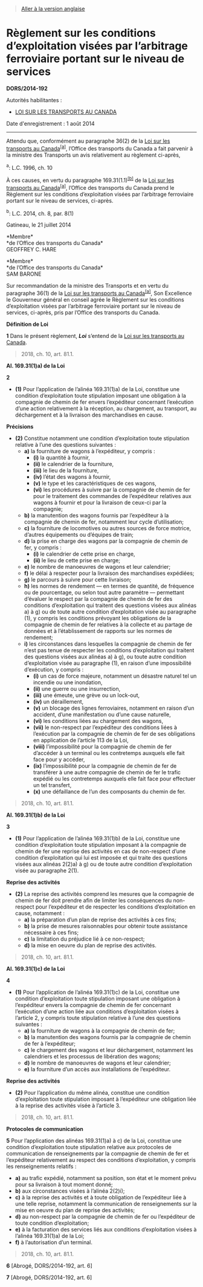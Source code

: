 > [Aller à la version anglaise](/en/Regulations/Statutory%20Orders%20and%20Regulations/2014/192.md)

# Règlement sur les conditions d’exploitation visées par l’arbitrage ferroviaire portant sur le niveau de services

**DORS/2014-192**

Autorités habilitantes : 
- [LOI SUR LES TRANSPORTS AU CANADA](/fr/Lois/Lois%20du%20Canada/1996/ch.%2010.md)

Date d'enregistrement : 1 août 2014

----------

Attendu que, conformément au paragraphe 36(2) de la [Loi sur les transports au Canada](/fr/Lois/Lois%20du%20Canada/1996/ch.%2010.md)<sup><a href='#nbp_609913-F_hq_2526'>[a]</a></sup>, l’Office des transports du Canada a fait parvenir à la ministre des Transports un avis relativement au règlement ci-après,

<a name='nbp_609913-F_hq_2526'><sup>a</sup></a>: L.C. 1996, ch. 10<br />

À ces causes, en vertu du paragraphe 169.31(1.1)<sup><a href='#nbp_81000-2-1689-F_hq_12403'>[b]</a></sup> de la [Loi sur les transports au Canada](/fr/Lois/Lois%20du%20Canada/1996/ch.%2010.md)<sup><a href='#nbp_609913-F_hq_2526'>[a]</a></sup>, l’Office des transports du Canada prend le Règlement sur les conditions d’exploitation visées par l’arbitrage ferroviaire portant sur le niveau de services, ci-après.

<a name='nbp_81000-2-1689-F_hq_12403'><sup>b</sup></a>: L.C. 2014, ch. 8, par. 8(1)<br />

Gatineau, le 21 juillet 2014


<p>*Membre*<br />*de l’Office des transports du Canada*<br />GEOFFREY C. HARE<br /></p>
<p>*Membre*<br />*de l’Office des transports du Canada*<br />SAM BARONE<br /></p>

Sur recommandation de la ministre des Transports et en vertu du paragraphe 36(1) de la [Loi sur les transports au Canada](/fr/Lois/Lois%20du%20Canada/1996/ch.%2010.md)<sup><a href='#nbp_609913-F_hq_2526'>[a]</a></sup>, Son Excellence le Gouverneur général en conseil agrée le Règlement sur les conditions d’exploitation visées par l’arbitrage ferroviaire portant sur le niveau de services, ci-après, pris par l’Office des transports du Canada.




**Définition de Loi**

**1** Dans le présent règlement, ***Loi*** s’entend de la [Loi sur les transports au Canada](/fr/Lois/Lois%20du%20Canada/1996/ch.%2010.md).
> 2018, ch. 10, art. 81.1.





**Al. 169.31(1)a) de la Loi**

**2** 

- **(1)** Pour l’application de l’alinéa 169.31(1)a) de la Loi, constitue une condition d’exploitation toute stipulation imposant une obligation à la compagnie de chemin de fer envers l’expéditeur concernant l’exécution d’une action relativement à la réception, au chargement, au transport, au déchargement et à la livraison des marchandises en cause.

**Précisions**

- **(2)** Constitue notamment une condition d’exploitation toute stipulation relative à l’une des questions suivantes :
	- **a)** la fourniture de wagons à l’expéditeur, y compris :
		- **(i)** la quantité à fournir,
		- **(ii)** le calendrier de la fourniture,
		- **(iii)** le lieu de la fourniture,
		- **(iv)** l’état des wagons à fournir,
		- **(v)** le type et les caractéristiques de ces wagons,
		- **(vi)** les procédures à suivre par la compagnie de chemin de fer pour le traitement des commandes de l’expéditeur relatives aux wagons à fournir et pour la livraison de ceux-ci par la compagnie;
	- **b)** la manutention des wagons fournis par l’expéditeur à la compagnie de chemin de fer, notamment leur cycle d’utilisation;
	- **c)** la fourniture de locomotives ou autres sources de force motrice, d’autres équipements ou d’équipes de train;
	- **d)** la prise en charge des wagons par la compagnie de chemin de fer, y compris :
		- **(i)** le calendrier de cette prise en charge,
		- **(ii)** le lieu de cette prise en charge;
	- **e)** le nombre de manoeuvres de wagons et leur calendrier;
	- **f)** le délai à respecter pour la livraison des marchandises expédiées;
	- **g)** le parcours à suivre pour cette livraison;
	- **h)** les normes de rendement — en termes de quantité, de fréquence ou de pourcentage, ou selon tout autre paramètre — permettant d’évaluer le respect par la compagnie de chemin de fer des conditions d’exploitation qui traitent des questions visées aux alinéas a) à g) ou de toute autre condition d’exploitation visée au paragraphe (1), y compris les conditions prévoyant les obligations de la compagnie de chemin de fer relatives à la collecte et au partage de données et à l’établissement de rapports sur les normes de rendement;
	- **i)** les circonstances dans lesquelles la compagnie de chemin de fer n’est pas tenue de respecter les conditions d’exploitation qui traitent des questions visées aux alinéas a) à g), ou toute autre condition d’exploitation visée au paragraphe (1), en raison d’une impossibilité d’exécution, y compris :
		- **(i)** un cas de force majeure, notamment un désastre naturel tel un incendie ou une inondation,
		- **(ii)** une guerre ou une insurrection,
		- **(iii)** une émeute, une grève ou un lock-out,
		- **(iv)** un déraillement,
		- **(v)** un blocage des lignes ferroviaires, notamment en raison d’un accident, d’une manifestation ou d’une cause naturelle,
		- **(vi)** les conditions liées au chargement des wagons,
		- **(vii)** le non-respect par l’expéditeur des conditions liées à l’exécution par la compagnie de chemin de fer de ses obligations en application de l’article 113 de la Loi,
		- **(viii)** l’impossibilité pour la compagnie de chemin de fer d’accéder à un terminal ou les contretemps auxquels elle fait face pour y accéder,
		- **(ix)** l’impossibilité pour la compagnie de chemin de fer de transférer à une autre compagnie de chemin de fer le trafic expédié ou les contretemps auxquels elle fait face pour effectuer un tel transfert,
		- **(x)** une défaillance de l’un des composants du chemin de fer.
> 2018, ch. 10, art. 81.1.





**Al. 169.31(1)b) de la Loi**

**3** 

- **(1)** Pour l’application de l’alinéa 169.31(1)b) de la Loi, constitue une condition d’exploitation toute stipulation imposant à la compagnie de chemin de fer une reprise des activités en cas de non-respect d’une condition d’exploitation qui lui est imposée et qui traite des questions visées aux alinéas 2(2)a) à g) ou de toute autre condition d’exploitation visée au paragraphe 2(1).

**Reprise des activités**

- **(2)** La reprise des activités comprend les mesures que la compagnie de chemin de fer doit prendre afin de limiter les conséquences du non-respect pour l’expéditeur et de respecter les conditions d’exploitation en cause, notamment :
	- **a)** la préparation d’un plan de reprise des activités à ces fins;
	- **b)** la prise de mesures raisonnables pour obtenir toute assistance nécessaire à ces fins;
	- **c)** la limitation du préjudice lié à ce non-respect;
	- **d)** la mise en oeuvre du plan de reprise des activités.
> 2018, ch. 10, art. 81.1.





**Al. 169.31(1)c) de la Loi**

**4** 

- **(1)** Pour l’application de l’alinéa 169.31(1)c) de la Loi, constitue une condition d’exploitation toute stipulation imposant une obligation à l’expéditeur envers la compagnie de chemin de fer concernant l’exécution d’une action liée aux conditions d’exploitation visées à l’article 2, y compris toute stipulation relative à l’une des questions suivantes :
	- **a)** la fourniture de wagons à la compagnie de chemin de fer;
	- **b)** la manutention des wagons fournis par la compagnie de chemin de fer à l’expéditeur;
	- **c)** le chargement des wagons et leur déchargement, notamment les calendriers et les processus de libération des wagons;
	- **d)** le nombre de manoeuvres de wagons et leur calendrier;
	- **e)** la fourniture d’un accès aux installations de l’expéditeur.

**Reprise des activités**

- **(2)** Pour l’application du même alinéa, constitue une condition d’exploitation toute stipulation imposant à l’expéditeur une obligation liée à la reprise des activités visée à l’article 3.
> 2018, ch. 10, art. 81.1.





**Protocoles de communication**

**5** Pour l’application des alinéas 169.31(1)a) à c) de la Loi, constitue une condition d’exploitation toute stipulation relative aux protocoles de communication de renseignements par la compagnie de chemin de fer et l’expéditeur relativement au respect des conditions d’exploitation, y compris les renseignements relatifs :
- **a)** au trafic expédié, notamment sa position, son état et le moment prévu pour sa livraison à tout moment donné;
- **b)** aux circonstances visées à l’alinéa 2(2)i);
- **c)** à la reprise des activités et à toute obligation de l’expéditeur liée à une telle reprise, notamment la communication de renseignements sur la mise en oeuvre du plan de reprise des activités;
- **d)** au non-respect par la compagnie de chemin de fer ou l’expéditeur de toute condition d’exploitation;
- **e)** à la facturation des services liés aux conditions d’exploitation visées à l’alinéa 169.31(1)a) de la Loi;
- **f)** à l’autorisation d’un terminal.
> 2018, ch. 10, art. 81.1.




**6** [Abrogé, DORS/2014-192, art. 6]



**7** [Abrogé, DORS/2014-192, art. 6]


